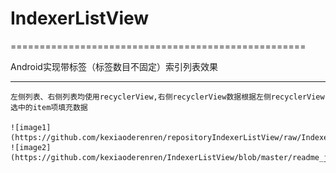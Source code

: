 # IndexerListView
===================================================

Android实现带标签（标签数目不固定）索引列表效果

------------------------------------------------------------

    左侧列表、右侧列表均使用recyclerView,右侧recyclerView数据根据左侧recyclerView选中的item项填充数据
    
    ![image1](https://github.com/kexiaoderenren/repositoryIndexerListView/raw/IndexerListView/readme_jpg/IndexerListView1.png)
    ![image2](https://github.com/kexiaoderenren/IndexerListView/blob/master/readme_jpg/IndexerListView2.png)
